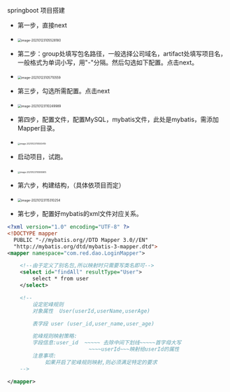 springboot 项目搭建



- 第一步，直接next
- <img src="C:\Users\wantao\AppData\Roaming\Typora\typora-user-images\image-20210123105528180.png" alt="image-20210123105528180" style="zoom: 50%;" />



- 第二步：group处填写包名路径，一般选择公司域名，artifact处填写项目名，一般格式为单词小写，用"-"分隔。然后勾选如下配置。点击next。
- <img src="C:\Users\wantao\AppData\Roaming\Typora\typora-user-images\image-20210123105710559.png" alt="image-20210123105710559" style="zoom:50%;" />



- 第三步，勾选所需配置。点击next
- <img src="C:\Users\wantao\AppData\Roaming\Typora\typora-user-images\image-20210123110249989.png" alt="image-20210123110249989" style="zoom:50%;" />



- 第四步，配置文件，配置MySQL，mybatis文件，此处是mybatis，需添加Mapper目录。
- <img src="C:\Users\wantao\AppData\Roaming\Typora\typora-user-images\image-20210123110550419.png" alt="image-20210123110550419" style="zoom: 33%;" />



- 启动项目，试跑。
- <img src="C:\Users\wantao\AppData\Roaming\Typora\typora-user-images\image-20210123110900805.png" alt="image-20210123110900805" style="zoom: 33%;" />

- 第六步，构建结构，（具体依项目而定）
- <img src="C:\Users\wantao\AppData\Roaming\Typora\typora-user-images\image-20210123115310254.png" alt="image-20210123115310254" style="zoom:50%;" />

- 第七步，配置好mybatis的xml文件对应关系。

```xml
<?xml version="1.0" encoding="UTF-8" ?>
<!DOCTYPE mapper
  PUBLIC "-//mybatis.org//DTD Mapper 3.0//EN"
  "http://mybatis.org/dtd/mybatis-3-mapper.dtd">
<mapper namespace="com.red.dao.LoginMapper">

	<!--由于定义了别名包,所以映射时只需要写类名即可-->
	<select id="findAll" resultType="User">
		select * from user
	</select>

	<!--
		设定驼峰规则
		对象属性  User(userId,userName,userAge)

		表字段	user (user_id,user_name,user_age)

		驼峰规则映射策略:
		字段信息:user_id  ~~~~~ 去除中间下划线~~~~~首字母大写
						  ~~~~userId~~~映射给userId的属性
		注意事项:
			如果开启了驼峰规则映射,则必须满足特定的要求
	-->

</mapper>

```

